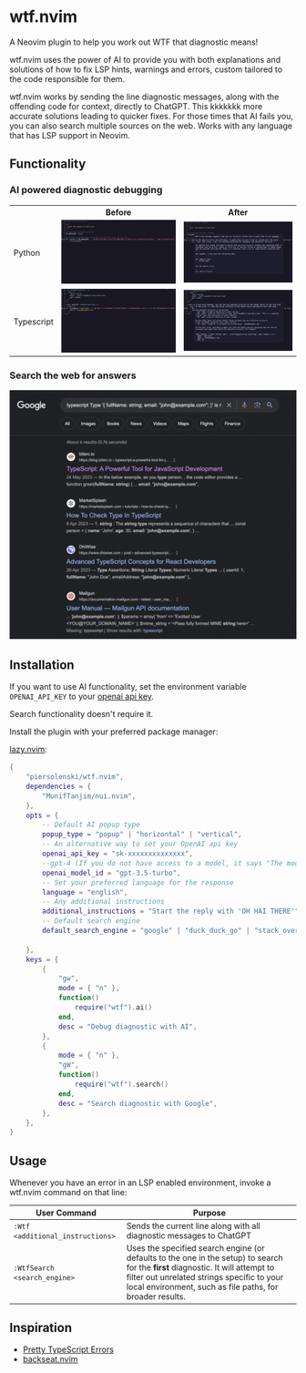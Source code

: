 # wtf.nvim

A Neovim plugin to help you work out WTF that diagnostic means! 

wtf.nvim uses the power of AI to provide you with both explanations and solutions of how to fix LSP hints, warnings and errors, custom tailored to the code responsible for them. 

wtf.nvim works by sending the line diagnostic messages, along with the offending code for context, directly to ChatGPT. This kkkkkkk more accurate solutions leading to quicker fixes. For those times that AI fails you, you can also search multiple sources on the web. Works with any language that has LSP support in Neovim.

## Functionality

### AI powered diagnostic debugging

<table>
  <tr>
    <th></th>
    <th>Before</th>
    <th>After</th>
  </tr>
  <tr>
    <td valign="middle">
     Python
    </td>
    <td>
      <img src="./screenshots/python-before.png" />
    </td>
    <td>
      <img src="./screenshots/python-after.png" />
    </td>
  </tr>
  <tr>
    <td valign="middle">
     Typescript
    </td>
    <td>
      <img src="./screenshots/typescript-before.png" />
    </td>
    <td>
      <img src="./screenshots/typescript-after.png" />
    </td>
  </tr>
</table>

### Search the web for answers 

![Google](./screenshots/google-search.png)

## Installation

If you want to use AI functionality, set the environment variable `OPENAI_API_KEY` to your [openai api key](https://platform.openai.com/account/api-keys).

Search functionality doesn't require it.

Install the plugin with your preferred package manager:

[lazy.nvim](https://github.com/folke/lazy.nvim):

```lua
{
	"piersolenski/wtf.nvim",
	dependencies = {
		"MunifTanjim/nui.nvim",
	},
  	opts = {
        -- Default AI popup type
		popup_type = "popup" | "horizontal" | "vertical",
        -- An alternative way to set your OpenAI api key
        openai_api_key = "sk-xxxxxxxxxxxxxx",
        --gpt-4 (If you do not have access to a model, it says "The model does not exist")
        openai_model_id = "gpt-3.5-turbo",
        -- Set your preferred language for the response
        language = "english",
        -- Any additional instructions
        additional_instructions = "Start the reply with 'OH HAI THERE'",
        -- Default search engine
        default_search_engine = "google" | "duck_duck_go" | "stack_overflow" | "github",

	},
	keys = {
		{
			"gw",
			mode = { "n" },
			function()
				require("wtf").ai()
			end,
			desc = "Debug diagnostic with AI",
		},
		{
			mode = { "n" },
			"gW",
			function()
				require("wtf").search()
			end,
			desc = "Search diagnostic with Google",
		},
	},
}
```

## Usage

Whenever you have an error in an LSP enabled environment, invoke a wtf.nvim command on that line:

| User Command | Purpose |
| -- | -- |
| `:Wtf <additional_instructions>` | Sends the current line along with all diagnostic messages to ChatGPT
| `:WtfSearch <search_engine>` | Uses the specified search engine (or defaults to the one in the setup) to search for the **first** diagnostic. It will attempt to filter out unrelated strings specific to your local environment, such as file paths, for broader results. 

## Inspiration

- [Pretty TypeScript Errors](https://github.com/yoavbls/pretty-ts-errors)
- [backseat.nvim](https://github.com/james1236/backseat.nvim/) 


